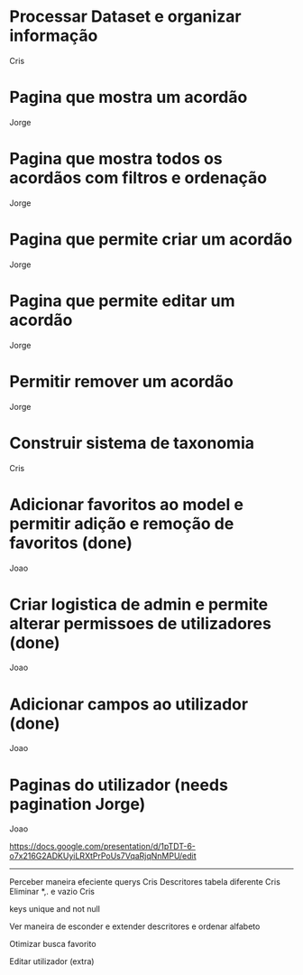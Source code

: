 # Processar Dataset e organizar informação

Cris

# Pagina que mostra um acordão

Jorge

# Pagina que mostra todos os acordãos com filtros e ordenação

Jorge

# Pagina que permite criar um acordão

Jorge

# Pagina que permite editar um acordão

Jorge

# Permitir remover um acordão

Jorge

# Construir sistema de taxonomia

Cris

# Adicionar favoritos ao model e permitir adição e remoção de favoritos (done)

Joao

# Criar logistica de admin e permite alterar permissoes de utilizadores (done)

Joao

# Adicionar campos ao utilizador (done)

Joao

# Paginas do utilizador (needs pagination Jorge)

Joao

https://docs.google.com/presentation/d/1pTDT-6-o7x216G2ADKUyiLRXtPrPoUs7VqaRjqNnMPU/edit


-------------------------------------------------------------------------------------------
Perceber maneira efeciente querys Cris
Descritores tabela diferente Cris
Eliminar *,. e vazio Cris

keys unique and not null

Ver maneira de esconder e extender descritores e ordenar alfabeto 

Otimizar busca favorito

Editar utilizador (extra)

